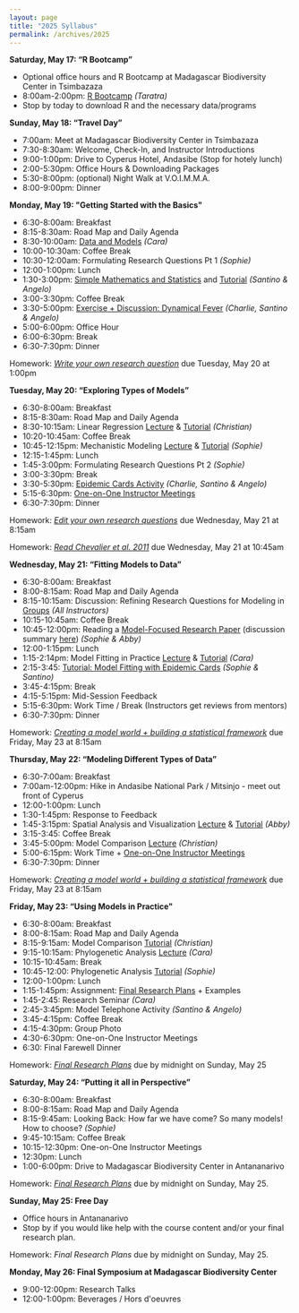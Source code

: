 ```yaml
---
layout: page
title: "2025 Syllabus"
permalink: /archives/2025
---
```


**Saturday, May 17: “R Bootcamp”**

* Optional office hours and R Bootcamp at Madagascar Biodiversity Center in Tsimbazaza
* 8:00am-2:00pm: [R Bootcamp](/assets/2025/Activities/R_Bootcamp.zip) _(Taratra)_
* Stop by today to download R and the necessary data/programs

**Sunday, May 18: “Travel Day”**

* 7:00am: Meet at Madagascar Biodiversity Center in Tsimbazaza
* 7:30-8:30am: Welcome, Check-In, and Instructor Introductions
* 9:00-1:00pm: Drive to Cyperus Hotel, Andasibe (Stop for hotely lunch)
* 2:00-5:30pm: Office Hours & Downloading Packages
* 5:30-8:00pm: (optional) Night Walk at V.O.I.M.M.A.
* 8:00-9:00pm: Dinner

**Monday, May 19: "Getting Started with the Basics"**

* 6:30-8:00am: Breakfast
* 8:15-8:30am: Road Map and Daily Agenda
* 8:30-10:00am: [Data and Models](/assets/2025/Lectures/Data_and_Models_2025.pdf) _(Cara)_
* 10:00-10:30am: Coffee Break
* 10:30-12:00am: Formulating Research Questions Pt 1 _(Sophie)_
* 12:00-1:00pm: Lunch
* 1:30-3:00pm: [Simple Mathematics and Statistics](/assets/2025/Lectures/Basic_Stats_2025.pdf) and [Tutorial](/assets/2025/Tutorials/e2m2-2025_basic-stats.zip) _(Santino & Angelo)_
* 3:00-3:30pm: Coffee Break
* 3:30-5:00pm: [Exercise + Discussion: Dynamical Fever](/assets/2025/Activities/Dynamical_Fever.zip) _(Charlie, Santino & Angelo)_
* 5:00-6:00pm: Office Hour
* 6:00-6:30pm: Break
* 6:30-7:30pm: Dinner

Homework: [*Write your own research question*](/assets/2025/Activities/HW_Formulating_Research_Questions_1.pdf) due Tuesday, May 20 at 1:00pm

**Tuesday, May 20: “Exploring Types of Models”**

* 6:30-8:00am: Breakfast
* 8:15-8:30am: Road Map and Daily Agenda
* 8:30-10:15am: Linear Regression [Lecture](/assets/2025/Lectures/Introduction_Linear_Models_2025.pdf) & [Tutorial](/assets/2025/Tutorials/LINEAR.zip) _(Christian)_
* 10:20-10:45am: Coffee Break
* 10:45-12:15pm: Mechanistic Modeling [Lecture](/assets/2025/Lectures/Intro_CompartmentalModels_2025.pdf) & [Tutorial](/assets/2025/Tutorials/CompartmentalModelsTutorial.zip) _(Sophie)_
* 12:15-1:45pm: Lunch
* 1:45-3:00pm: Formulating Research Questions Pt 2 _(Sophie)_
* 3:00-3:30pm: Break
* 3:30-5:30pm: [Epidemic Cards Activity](/assets/2025/Activities/Epidemic_Cards_Activity.zip) _(Charlie, Santino & Angelo)_
* 5:15-6:30pm: [One-on-One Instructor Meetings](https://docs.google.com/spreadsheets/d/1jw2-peDlpG_kcmhhfp8fb0OLgvM4ZuUO3XdHPP09PeU/edit?gid=0#gid=0)
* 6:30-7:30pm: Dinner

Homework: [*Edit your own research questions*](/assets/2025/Activities/HW_Formulating_Research_Questions_2.pdf) due Wednesday, May 21 at 8:15am

Homework: [*Read Chevalier et al. 2011*](/assets/2025/Activities/Chevalier_2011.pdf) due Wednesday, May 21 at 10:45am

**Wednesday, May 21: “Fitting Models to Data”**

* 6:30-8:00am: Breakfast
* 8:00-8:15am: Road Map and Daily Agenda 
* 8:15-10:15am: Discussion: Refining Research Questions for Modeling in [Groups](https://docs.google.com/spreadsheets/d/1jw2-peDlpG_kcmhhfp8fb0OLgvM4ZuUO3XdHPP09PeU/edit?gid=0#gid=0) _(All Instructors)_
* 10:15-10:45am: Coffee Break
* 10:45-12:00pm: Reading a [Model-Focused Research Paper](/assets/2025/Activities/Chevalier_2011.pdf) (discussion summary [here](/assets/2025/Activities/Reading_Paper.pdf)) _(Sophie & Abby)_
* 12:00-1:15pm: Lunch
* 1:15-2:14pm: Model Fitting in Practice [Lecture](/assets/2025/Lectures/model-fitting_2025.pdf) & [Tutorial](/assets/2025/Activities/E2M2_Model_Fitting_Basic_Concept_2025.zip) _(Cara)_
* 2:15-3:45: [Tutorial: Model Fitting with Epidemic Cards](/assets/2025/Activities/Epidemic_Cards_Modeling.zip) _(Sophie & Santino)_
* 3:45-4:15pm: Break
* 4:15-5:15pm: Mid-Session Feedback 
* 5:15-6:30pm: Work Time / Break (Instructors get reviews from mentors)
* 6:30-7:30pm: Dinner

Homework: [*Creating a model world + building a statistical framework*](/assets/2025/Activities/HW_Model_Framework.pdf) due Friday, May 23 at 8:15am

**Thursday, May 22: “Modeling Different Types of Data”**

* 6:30-7:00am: Breakfast
* 7:00am-12:00pm: Hike in Andasibe National Park / Mitsinjo - meet out front of Cyperus
* 12:00-1:00pm: Lunch
* 1:30-1:45pm: Response to Feedback 
* 1:45-3:15pm: Spatial Analysis and Visualization [Lecture](/assets/2025/Lectures/Spatial_Analysis_E2M2_2025.pdf) & [Tutorial](/assets/2025/Tutorials/e2m2_Spatial.zip) _(Abby)_
* 3:15-3:45: Coffee Break
* 3:45-5:00pm: Model Comparison [Lecture](/assets/2025/Lectures/ModelSelection.pdf) _(Christian)_
* 5:00-6:15pm: Work Time + [One-on-One Instructor Meetings](https://docs.google.com/spreadsheets/d/1jw2-peDlpG_kcmhhfp8fb0OLgvM4ZuUO3XdHPP09PeU/edit?gid=0#gid=0)
* 6:30-7:30pm: Dinner

Homework: [*Creating a model world + building a statistical framework*](/assets/2025/Activities/HW_Model_Framework.pdf) due Friday, May 23 at 8:15am

**Friday, May 23: “Using Models in Practice"**

* 6:30-8:00am: Breakfast
* 8:00-8:15am: Road Map and Daily Agenda 
* 8:15-9:15am: Model Comparison [Tutorial](/assets/2025/Tutorials/e2m2-2025_model_selection.zip) _(Christian)_
* 9:15-10:15am: Phylogenetic Analysis [Lecture](/assets/2025/Lectures/phylogenetics_intro.pdf) _(Cara)_
* 10:15-10:45am: Break
* 10:45-12:00: Phylogenetic Analysis [Tutorial](/assets/2025/Tutorials/intro_phylogenetics_tutorial_lemur.zip) _(Sophie)_
* 12:00-1:00pm: Lunch
* 1:15-1:45pm: Assignment: [Final Research Plans](/assets/2025/Activities/HW_Final_Research_Plan.pdf) + Examples
* 1:45-2:45: Research Seminar _(Cara)_
* 2:45-3:45pm: Model Telephone Activity _(Santino & Angelo)_ 
* 3:45-4:15pm: Coffee Break
* 4:15-4:30pm: Group Photo
* 4:30-6:30pm: One-on-One Instructor Meetings 
* 6:30: Final Farewell Dinner  

Homework: [*Final Research Plans*](/assets/2025/Activities/HW_Final_Research_Plan.pdf) due by midnight on Sunday, May 25


**Saturday, May 24: “Putting it all in Perspective”**

* 6:30-8:00am: Breakfast
* 8:00-8:15am: Road Map and Daily Agenda
* 8:15-9:45am: Looking Back: How far we have come? So many models! How to choose? _(Sophie)_
* 9:45-10:15am: Coffee Break
* 10:15-12:30pm: One-on-One Instructor Meetings
* 12:30pm: Lunch
* 1:00-6:00pm: Drive to Madagascar Biodiversity Center in Antananarivo

Homework: [*Final Research Plans*](/assets/2025/Activities/HW_Final_Research_Plan.pdf) due by midnight on Sunday, May 25.

**Sunday, May 25: Free Day**

* Office hours in Antananarivo
* Stop by if you would like help with the course content and/or your final research plan.

Homework: *Final Research Plans* due by midnight on Sunday, May 25.

**Monday, May 26: Final Symposium at Madagascar Biodiversity Center**

* 9:00-12:00pm: Research Talks
* 12:00-1:00pm: Beverages / Hors d'oeuvres


